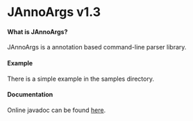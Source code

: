 # JAnnoArgs v1.3

#### What is JAnnoArgs?
JAnnoArgs is a annotation based command-line parser library.

#### Example
There is a simple example in the samples directory.

#### Documentation
Online javadoc can be found [here](https://maxstupo.github.io/JAnnoArgs/).